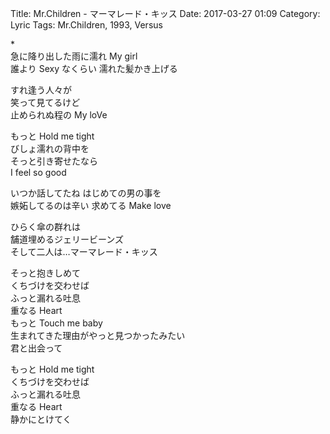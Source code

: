 Title: Mr.Children - マーマレード・キッス
Date: 2017-03-27 01:09
Category: Lyric
Tags: Mr.Children, 1993, Versus


\*  
急に降り出した雨に濡れ My girl  
誰より Sexy なくらい 濡れた髪かき上げる  

すれ逢う人々が  
笑って見てるけど  
止められぬ程の My loVe  

もっと Hold me tight  
びしょ濡れの背中を  
そっと引き寄せたなら  
I feel so good  

いつか話してたね はじめての男の事を  
嫉妬してるのは辛い 求めてる Make love  

ひらく傘の群れは  
舗道埋めるジェリービーンズ  
そして二人は…マーマレード・キッス  

そっと抱きしめて  
くちづけを交わせば  
ふっと漏れる吐息  
重なる Heart  
もっと Touch me baby  
生まれてきた理由がやっと見つかったみたい  
君と出会って  

もっと Hold me tight  
くちづけを交わせば  
ふっと漏れる吐息  
重なる Heart  
静かにとけてく  
